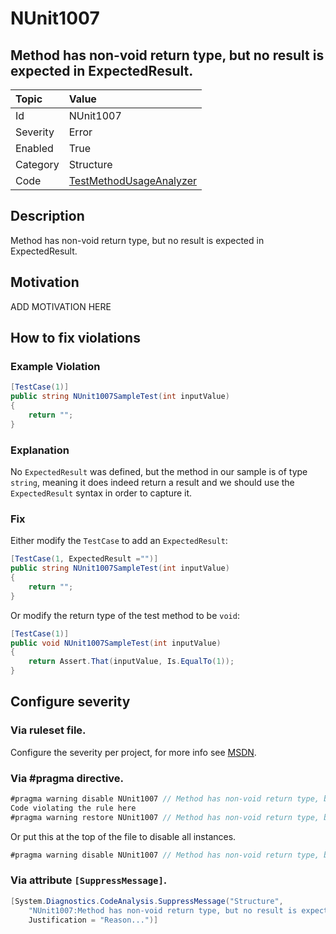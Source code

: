 # NUnit1007
## Method has non-void return type, but no result is expected in ExpectedResult.

| Topic    | Value
| :--      | :--
| Id       | NUnit1007
| Severity | Error
| Enabled  | True
| Category | Structure
| Code     | [TestMethodUsageAnalyzer](https://github.com/nunit/nunit.analyzers/blob/master/src/nunit.analyzers/TestMethodUsage/TestMethodUsageAnalyzer.cs)


## Description

Method has non-void return type, but no result is expected in ExpectedResult.

## Motivation

ADD MOTIVATION HERE

## How to fix violations

### Example Violation

```csharp
[TestCase(1)]
public string NUnit1007SampleTest(int inputValue)
{
    return "";
}
```

### Explanation

No `ExpectedResult` was defined, but the method in our sample is of type `string`, meaning it does indeed return a result and we should use the `ExpectedResult` syntax in order to capture it.

### Fix

Either modify the `TestCase` to add an `ExpectedResult`:

```csharp
[TestCase(1, ExpectedResult ="")]
public string NUnit1007SampleTest(int inputValue)
{
    return "";
}
```

Or modify the return type of the test method to be `void`:

```csharp
[TestCase(1)]
public void NUnit1007SampleTest(int inputValue)
{
    return Assert.That(inputValue, Is.EqualTo(1));
}
```

<!-- start generated config severity -->
## Configure severity

### Via ruleset file.

Configure the severity per project, for more info see [MSDN](https://msdn.microsoft.com/en-us/library/dd264949.aspx).

### Via #pragma directive.
```C#
#pragma warning disable NUnit1007 // Method has non-void return type, but no result is expected in ExpectedResult.
Code violating the rule here
#pragma warning restore NUnit1007 // Method has non-void return type, but no result is expected in ExpectedResult.
```

Or put this at the top of the file to disable all instances.
```C#
#pragma warning disable NUnit1007 // Method has non-void return type, but no result is expected in ExpectedResult.
```

### Via attribute `[SuppressMessage]`.

```C#
[System.Diagnostics.CodeAnalysis.SuppressMessage("Structure", 
    "NUnit1007:Method has non-void return type, but no result is expected in ExpectedResult.",
    Justification = "Reason...")]
```
<!-- end generated config severity -->
